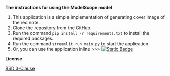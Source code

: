 **The instructions for using the ModelScope model**

1. This application is a simple implementation of generating cover image of the red note.
2. Clone the repository from the GitHub.
3. Run the command `pip install -r requirements.txt` to install the required packages.
4. Run the command `streamlit run main.py` to start the application.
5. Or, you can use the application
   inline >>> [![Static Badge](https://img.shields.io/badge/Open%20in%20Streamlit-Daochashao-red?style=for-the-badge&logo=streamlit&labelColor=white)](https://llm-com.streamlit.app/)

**License**

[BSD 3-Clause](LICENSE)
